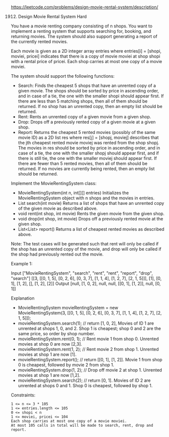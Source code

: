 https://leetcode.com/problems/design-movie-rental-system/description/

1912. Design Movie Rental System
Hard

You have a movie renting company consisting of n shops. You want to
implement a renting system that supports searching for, booking, and
returning movies. The system should also support generating a report of
the currently rented movies.

Each movie is given as a 2D integer array entries where entries[i] =
[shopi, moviei, pricei] indicates that there is a copy of movie moviei
at shop shopi with a rental price of pricei. Each shop carries at most
one copy of a movie moviei.

The system should support the following functions:

* Search: Finds the cheapest 5 shops that have an unrented copy of a
  given movie. The shops should be sorted by price in ascending order,
  and in case of a tie, the one with the smaller shopi should appear
  first. If there are less than 5 matching shops, then all of them
  should be returned. If no shop has an unrented copy, then an empty
  list should be returned.
* Rent: Rents an unrented copy of a given movie from a given shop.
* Drop: Drops off a previously rented copy of a given movie at a given
  shop.
* Report: Returns the cheapest 5 rented movies (possibly of the same
  movie ID) as a 2D list res where res[j] = [shopj, moviej] describes
  that the jth cheapest rented movie moviej was rented from the shop
  shopj. The movies in res should be sorted by price in ascending order,
  and in case of a tie, the one with the smaller shopj should appear
  first, and if there is still tie, the one with the smaller moviej
  should appear first. If there are fewer than 5 rented movies, then all
  of them should be returned. If no movies are currently being rented,
  then an empty list should be returned.

Implement the MovieRentingSystem class:

* MovieRentingSystem(int n, int[][] entries) Initializes the
  MovieRentingSystem object with n shops and the movies in entries.
* List<Integer> search(int movie) Returns a list of shops that have an
  unrented copy of the given movie as described above.
* void rent(int shop, int movie) Rents the given movie from the given
  shop.
* void drop(int shop, int movie) Drops off a previously rented movie at
  the given shop.
* List<List<Integer>> report() Returns a list of cheapest rented movies
  as described above.

Note: The test cases will be generated such that rent will only be called
if the shop has an unrented copy of the movie, and drop will only be
called if the shop had previously rented out the movie.

 

Example 1:

Input
["MovieRentingSystem", "search", "rent", "rent", "report", "drop", "search"]
[[3, [[0, 1, 5], [0, 2, 6], [0, 3, 7], [1, 1, 4], [1, 2, 7], [2, 1, 5]]], [1], [0, 1], [1, 2], [], [1, 2], [2]]
Output
[null, [1, 0, 2], null, null, [[0, 1], [1, 2]], null, [0, 1]]

Explanation
- MovieRentingSystem movieRentingSystem = new MovieRentingSystem(3, [[0, 1, 5], [0, 2, 6], [0, 3, 7], [1, 1, 4], [1, 2, 7], [2, 1, 5]]);
- movieRentingSystem.search(1);  // return [1, 0, 2], Movies of ID 1 are unrented at shops 1, 0, and 2. Shop 1 is cheapest; shop 0 and 2 are the same price, so order by shop number.
- movieRentingSystem.rent(0, 1); // Rent movie 1 from shop 0. Unrented movies at shop 0 are now [2,3].
- movieRentingSystem.rent(1, 2); // Rent movie 2 from shop 1. Unrented movies at shop 1 are now [1].
- movieRentingSystem.report();   // return [[0, 1], [1, 2]]. Movie 1 from shop 0 is cheapest, followed by movie 2 from shop 1.
- movieRentingSystem.drop(1, 2); // Drop off movie 2 at shop 1. Unrented movies at shop 1 are now [1,2].
- movieRentingSystem.search(2);  // return [0, 1]. Movies of ID 2 are unrented at shops 0 and 1. Shop 0 is cheapest, followed by shop 1.

 

Constraints:

    1 <= n <= 3 * 105
    1 <= entries.length <= 105
    0 <= shopi < n
    1 <= moviei, pricei <= 104
    Each shop carries at most one copy of a movie moviei.
    At most 105 calls in total will be made to search, rent, drop and report.


